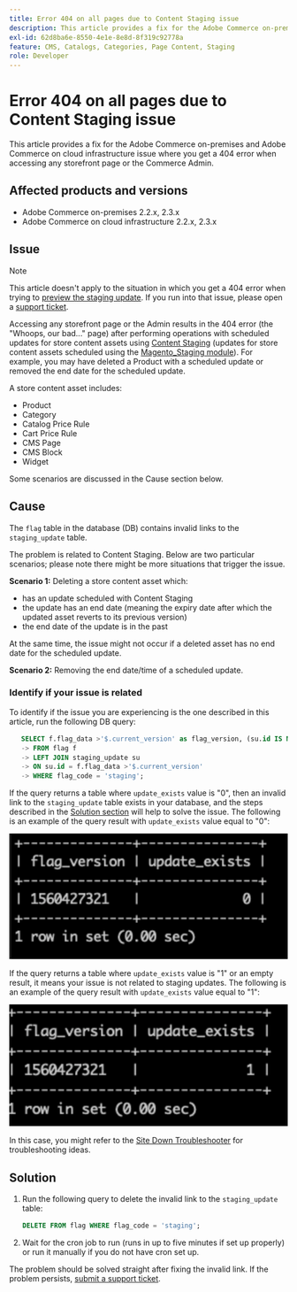 ```yaml
---
title: Error 404 on all pages due to Content Staging issue
description: This article provides a fix for the Adobe Commerce on-premises and Adobe Commerce on cloud infrastructure issue where you get a 404 error when accessing any storefront page or the Commerce Admin.
exl-id: 62d8ba6e-8550-4e1e-8e8d-8f319c92778a
feature: CMS, Catalogs, Categories, Page Content, Staging
role: Developer
---
```

# Error 404 on all pages due to Content Staging issue

This article provides a fix for the Adobe Commerce on-premises and Adobe Commerce on cloud infrastructure issue where you get a 404 error when accessing any storefront page or the Commerce Admin.

## Affected products and versions

* Adobe Commerce on-premises 2.2.x, 2.3.x
* Adobe Commerce on cloud infrastructure 2.2.x, 2.3.x

## Issue

>[!NOTE]
>
>This article doesn't apply to the situation in which you get a 404 error when trying to [preview the staging update](https://docs.magento.com/user-guide/cms/content-staging-scheduled-update.html#preview-the-scheduled-change). If you run into that issue, please open a [support ticket](/help/help-center-guide/help-center/magento-help-center-user-guide.md#submit-ticket).

Accessing any storefront page or the Admin results in the 404 error (the "Whoops, our bad..." page) after performing operations with scheduled updates for store content assets using [Content Staging](https://experienceleague.adobe.com/docs/commerce-admin/content-design/staging/content-staging.html) (updates for store content assets scheduled using the [Magento\_Staging module](https://developer.adobe.com/commerce/php/module-reference/)). For example, you may have deleted a Product with a scheduled update or removed the end date for the scheduled update.

A store content asset includes:

* Product
* Category
* Catalog Price Rule
* Cart Price Rule
* CMS Page
* CMS Block
* Widget

Some scenarios are discussed in the Cause section below.

## Cause

The `flag` table in the database (DB) contains invalid links to the `staging_update` table.

The problem is related to Content Staging. Below are two particular scenarios; please note there might be more situations that trigger the issue.

 **Scenario 1:** Deleting a store content asset which:

* has an update scheduled with Content Staging
* the update has an end date (meaning the expiry date after which the updated asset reverts to its previous version)
* the end date of the update is in the past

At the same time, the issue might not occur if a deleted asset has no end date for the scheduled update.

 **Scenario 2:** Removing the end date/time of a scheduled update.

### Identify if your issue is related

To identify if the issue you are experiencing is the one described in this article, run the following DB query:

```sql
   SELECT f.flag_data >'$.current_version' as flag_version, (su.id IS NOT NULL) as update_exists
   -> FROM flag f
   -> LEFT JOIN staging_update su
   -> ON su.id = f.flag_data >'$.current_version'
   -> WHERE flag_code = 'staging';
```

If the query returns a table where `update_exists` value is "0", then an invalid link to the `staging_update` table exists in your database, and the steps described in the [Solution section](#solution) will help to solve the issue. The following is an example of the query result with `update_exists` value equal to "0":

![update_exists_0.png](assets/update_exists_0.png)

If the query returns a table where `update_exists` value is "1" or an empty result, it means your issue is not related to staging updates. The following is an example of the query result with `update_exists` value equal to "1":

![updates_exist_1.png](assets/updates_exist_1.png)

In this case, you might refer to the [Site Down Troubleshooter](/help/troubleshooting/site-down-or-unresponsive/magento-site-down-troubleshooter.md) for troubleshooting ideas.

## Solution

1. Run the following query to delete the invalid link to the `staging_update` table:

   ```sql
   DELETE FROM flag WHERE flag_code = 'staging';
   ```

1. Wait for the cron job to run (runs in up to five minutes if set up properly) or run it manually if you do not have cron set up.

The problem should be solved straight after fixing the invalid link. If the problem persists, [submit a support ticket](/help/help-center-guide/help-center/magento-help-center-user-guide.md#submit-ticket).
